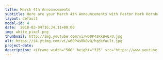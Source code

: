 ```yaml
---
title: March 4th Announcements
subtitle: Here are your March 4th Announcements with Pastor Mark Hornback and Richie Runnells
layout: default
modal-id: 4 
date:  2018-03-04T16:34:11+00:00
img: white_pixel.png
thumbnail: http://img.youtube.com/vi/w60P4sRkBvQ/0.jpg
alt: https://i4.ytimg.com/vi/w60P4sRkBvQ/hqdefault.jpg
project-date: 
description: <iframe width="560" height="315" src="https://www.youtube.com/embed/w60P4sRkBvQ" frameborder="0" allowfullscreen></iframe> 
---
```

